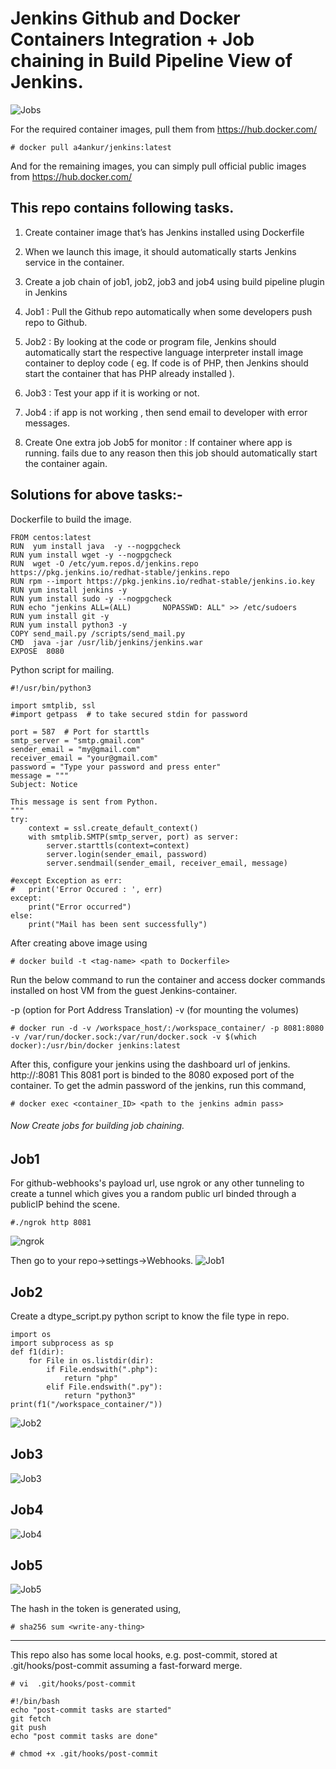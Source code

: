 # Jenkins Github and Docker Containers Integration + Job chaining in Build Pipeline View of Jenkins.
![Jobs](/images/view.jpg)

For the required container images, pull them from https://hub.docker.com/
```
# docker pull a4ankur/jenkins:latest
```
And for the remaining images, you can simply pull official public images from https://hub.docker.com/

## This repo contains following tasks.
1. Create container image that’s has Jenkins installed  using Dockerfile 

2. When we launch this image, it should automatically starts Jenkins service in the container.

3. Create a job chain of job1, job2, job3 and  job4 using build pipeline plugin in Jenkins 

4. Job1 : Pull  the Github repo automatically when some developers push repo to Github.

5. Job2 : By looking at the code or program file, Jenkins should automatically start the 
	respective language interpreter install image container to deploy code 
	( eg. If code is of  PHP, then Jenkins should start the container that has PHP already installed ).

6. Job3 : Test your app if it  is working or not.

7. Job4 : if app is not working , then send email to developer with error messages.

8. Create One extra job Job5 for monitor : If container where app is running. 
	fails due to any reason then this job should automatically start the container again.
## Solutions for above tasks:-
Dockerfile to build the image.
```
FROM centos:latest
RUN  yum install java  -y --nogpgcheck
RUN yum install wget -y --nogpgcheck
RUN  wget -O /etc/yum.repos.d/jenkins.repo https://pkg.jenkins.io/redhat-stable/jenkins.repo
RUN rpm --import https://pkg.jenkins.io/redhat-stable/jenkins.io.key
RUN yum install jenkins -y 
RUN yum install sudo -y --nogpgcheck
RUN echo "jenkins ALL=(ALL)       NOPASSWD: ALL" >> /etc/sudoers
RUN yum install git -y
RUN yum install python3 -y
COPY send_mail.py /scripts/send_mail.py
CMD  java -jar /usr/lib/jenkins/jenkins.war
EXPOSE  8080
```
Python script for mailing.
```
#!/usr/bin/python3

import smtplib, ssl
#import getpass  # to take secured stdin for password

port = 587  # Port for starttls
smtp_server = "smtp.gmail.com"
sender_email = "my@gmail.com"
receiver_email = "your@gmail.com"
password = "Type your password and press enter"
message = """
Subject: Notice

This message is sent from Python.
"""
try:
    context = ssl.create_default_context()
    with smtplib.SMTP(smtp_server, port) as server:
        server.starttls(context=context)
        server.login(sender_email, password)
        server.sendmail(sender_email, receiver_email, message)
   
#except Exception as err:
#   print('Error Occured : ', err)
except:
    print("Error occurred")
else:
    print("Mail has been sent successfully")
```

After creating above image using
```
# docker build -t <tag-name> <path to Dockerfile>
```
Run the below command to run the container and access docker commands installed on host VM from the guest Jenkins-container.

-p (option for Port Address Translation)
-v (for mounting the volumes)
```
# docker run -d -v /workspace_host/:/workspace_container/ -p 8081:8080 -v /var/run/docker.sock:/var/run/docker.sock -v $(which docker):/usr/bin/docker jenkins:latest
```
After this, configure your jenkins using the dashboard url of jenkins. http://<hostVM-IP>:8081 This 8081 port is binded to the 8080 exposed port of the container. To get the admin password of the jenkins, run this command,
```
# docker exec <container_ID> <path to the jenkins admin pass>
```
###### Now Create jobs for building job chaining.
## Job1
For github-webhooks's payload url, use ngrok or any other tunneling to create a tunnel which gives you a random public url binded through a publicIP behind the scene.
```
#./ngrok http 8081
```
![ngrok](/images/ngrok.jpg)

Then go to your repo->settings->Webhooks.
![Job1](/images/job1.jpg)

## Job2
Create a dtype_script.py  python script to know the file type in repo.
```
import os
import subprocess as sp
def f1(dir):
    for File in os.listdir(dir):
        if File.endswith(".php"):
            return "php"
        elif File.endswith(".py"):
            return "python3"
print(f1("/workspace_container/"))
```
![Job2](/images/job2.jpg)

## Job3
![Job3](/images/job3.jpg)

## Job4
![Job4](/images/job4.jpg)

## Job5
![Job5](/images/job5.jpg)

The hash in the token is generated using, 
```
# sha256 sum <write-any-thing>
```
----------------------------------------------------------------------------------------------

This repo also has some local hooks, e.g. post-commit, stored at .git/hooks/post-commit
assuming a fast-forward merge.
```
# vi  .git/hooks/post-commit

#!/bin/bash
echo "post-commit tasks are started"
git fetch
git push
echo "post commit tasks are done"

# chmod +x .git/hooks/post-commit
```
